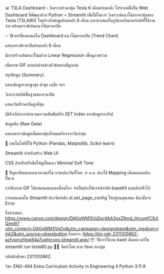 📊 TSLA Dashboard – วิเคราะห์ราคาหุ้น Tesla 6 เดือนย้อนหลัง
โปรเจกต์นี้เป็น Web Dashboard ที่พัฒนาด้วย Python + Streamlit เพื่อใช้ในการ วิเคราะห์แนวโน้มราคาหุ้นของ Tesla (TSLA80) โดยอ้างอิงข้อมูลย้อนหลัง 6 เดือน และนำเสนอในรูปแบบอินเทอร์เฟซที่ใช้งานง่าย พร้อมกราฟเส้นแนวโน้มราคาปิด

✅ ฟีเจอร์ที่แสดงผลใน Dashboard
แนวโน้มราคาปิด (Trend Chart)

แสดงกราฟราคาปิดย้อนหลัง 6 เดือน

มีการสร้างเส้นแนวโน้มด้วย Linear Regression เพื่อดูภาพรวม

เพิ่มภาพ GIF ตกแต่งด้านข้างหัวข้อแบบมีลูกเล่น

สรุปข้อมูล (Summary)

แสดงข้อมูลราคาสูงสุด ต่ำสุด เฉลี่ย ฯลฯ

วิเคราะห์สถิติพื้นฐานของราคาปิด

แสดงวันที่ราคาปิดสูงที่สุด

(มีตัวเลือกการคำนวณความสัมพันธ์กับ SET Index หากข้อมูลรองรับ)

ข้อมูลดิบ (Raw Data)

แสดงตารางข้อมูลเต็มของหุ้นทั้งหมดเรียงจากวันล่าสุด

🧱 เทคโนโลยีที่ใช้
Python (Pandas, Matplotlib, Scikit-learn)

Streamlit สำหรับสร้าง Web UI

CSS สำหรับปรับธีมให้ดูเป็นแนว Minimal Soft Tone

🔧 ปัญหาที่พบและแนวทางแก้ไข
การแปลงวันที่ไทย → ค.ศ. ต้องใช้ Mapping เดือนและแปลงปีพ.ศ.

การฝังภาพ GIF ให้แสดงผลแบบเคลื่อนไหว จำเป็นต้องใช้การเข้ารหัส base64 แทนลิงก์ทั่วไป

การแสดงผลใน Streamlit ต้องจัดลำดับ st.set_page_config ให้อยู่บนสุดเสมอ มิฉะนั้นจะ Error

ลิ้งนำเสนอ: https://www.canva.com/design/DAGoWM3VoDo/dAA3psZ6md_HcuvefC9JjQ/edit?utm_content=DAGoWM3VoDo&utm_campaign=designshare&utm_medium=link2&utm_source=sharebutton
ลิ้งคลาว: https://tni-ndr-2311310862-azfvpmzhbw84a7uqhtcypv.streamlit.app/
📦 วิธีการใช้งาน
bash
คัดลอก
แก้ไข
streamlit run tesla80.py
🧑‍💻 จัดทำโดย
นาย รัชพล ลองซุม

รหัสนักศึกษา 2311310862

วิชา: ENG-494	Extra Curriculum Activity in Engineering 4
Python 3.11.9

